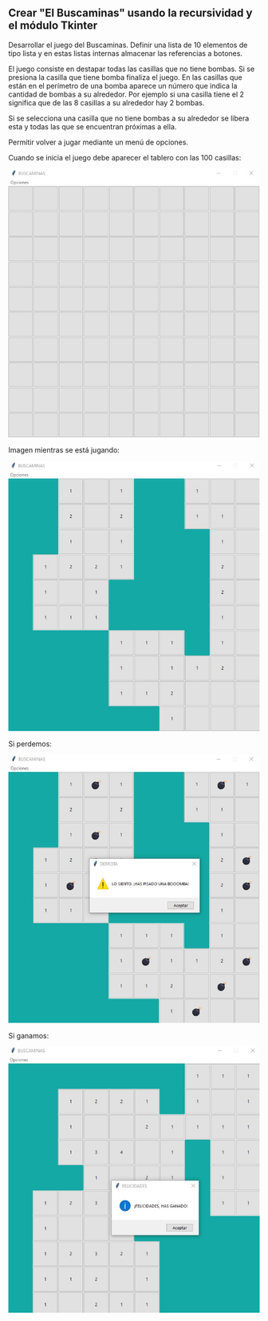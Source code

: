 ## Crear "El Buscaminas" usando la recursividad y el módulo Tkinter

Desarrollar el juego del Buscaminas. Definir una lista de 10 elementos de tipo lista y en estas listas internas almacenar las referencias a botones.

El juego consiste en destapar todas las casillas que no tiene bombas. Si se presiona la casilla que tiene bomba finaliza el juego. En las casillas que están en el perímetro de una bomba aparece un número que indica la cantidad de bombas a su alrededor. Por ejemplo si una casilla tiene el 2 significa que de las 8 casillas a su alrededor hay 2 bombas.

Si se selecciona una casilla que no tiene bombas a su alrededor se libera esta y todas las que se encuentran próximas a ella.

Permitir volver a jugar mediante un menú de opciones.

Cuando se inicia el juego debe aparecer el tablero con las 100 casillas:

![inicio-buscaminas](./imagenes/91_3_1.jpg)

Imagen mientras se está jugando:

![jugando-buscaminas](./imagenes/91_3_2.jpg)

Si perdemos:

![perder-buscaminas](./imagenes/91_3_3.jpg)

Si ganamos:

![ganar-buscaminas](./imagenes/91_3_4.jpg)
